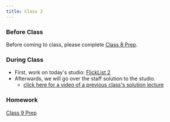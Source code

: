 ```yaml
---
title: Class 2
---
```


### Before Class
Before coming to class, please complete [Class 8 Prep](../class8-prep).

### During Class

* First, work on today's studio: [FlickList 2](../../materials/studios/flicklist2)
* Afterwards, we will go over the staff solution to the studio.
    * [click here for a video of a previous class's solution lecture][solution-vid]


### Homework
[Class 9 Prep](../class9-prep)



[solution-vid]: https://youtu.be/9RoQL9rtQtU
